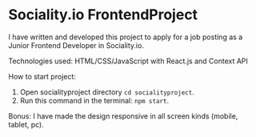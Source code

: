 # Sociality.io FrontendProject
I have written and developed this project to apply for a job posting as a Junior Frontend Developer in Sociality.io.

Technologies used:
HTML/CSS/JavaScript with React.js and Context API

How to start project:
1. Open socialityproject directory ```cd socialityproject```.
2. Run this command in the terminal: ```npm start```.

Bonus:
I have made the design responsive in all screen kinds (mobile, tablet, pc).
